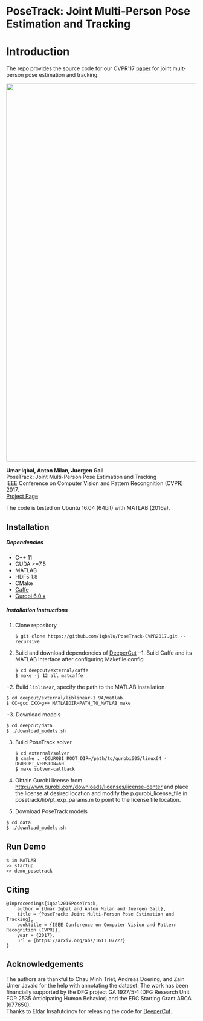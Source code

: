 PoseTrack: Joint Multi-Person Pose Estimation and Tracking
========================
 
# Introduction
The repo provides the source code for our CVPR'17 [paper](https://arxiv.org/abs/1611.07727) for joint mult-person pose estimation and tracking. 

<p align="left">
<img src="http://pages.iai.uni-bonn.de/iqbal_umar/PoseTrack/data/PoseTrack.gif", width="1000">
</p>

**Umar Iqbal, Anton Milan, Juergen Gall**  
PoseTrack: Joint Multi-Person Pose Estimation and Tracking  
IEEE Conference on Computer Vision and Pattern Recongnition (CVPR) 2017.  
[Project Page](http://pages.iai.uni-bonn.de/iqbal_umar/PoseTrack/)  

The code is tested on Ubuntu 16.04 (64bit) with MATLAB (2016a).  

## Installation

##### Dependencies
- C++ 11
- CUDA >=7.5
- MATLAB
- HDF5 1.8
- CMake
- [Caffe](http://caffe.berkeleyvision.org/installation.html)
- [Gurobi 6.0.x](https://user.gurobi.com/download/gurobi-optimizer)

##### Installation Instructions
1. Clone repository	
   ```
   $ git clone https://github.com/iqbalu/PoseTrack-CVPR2017.git --recursive
   ```

2. Build and download dependencies of [DeeperCut](https://github.com/eldar/deepcut)
⋅⋅1. Build Caffe and its MATLAB interface after configuring Makefile.config
   ```
   $ cd deepcut/external/caffe
   $ make -j 12 all matcaffe
   ```

⋅⋅2. Build `liblinear`, specify the path to the MATLAB installation	
   ```
   $ cd deepcut/external/liblinear-1.94/matlab
   $ CC=gcc CXX=g++ MATLABDIR=PATH_TO_MATLAB make
   ```

⋅⋅3. Download models
   ```
   $ cd deepcut/data
   $ ./download_models.sh
   ```

3. Build PoseTrack solver	
   ```
   $ cd external/solver
   $ cmake . -DGUROBI_ROOT_DIR=/path/to/gurobi605/linux64 -DGUROBI_VERSION=60
   $ make solver-callback
   ```

4. Obtain Gurobi license from http://www.gurobi.com/downloads/licenses/license-center
   and place the license at desired location and modify the p.gurobi_license_file in posetrack/lib/pt_exp_params.m to point to the license file location.  

5. Download PoseTrack models
```
$ cd data
$ ./download_models.sh
```

## Run Demo	
```
% in MATLAB
>> startup
>> demo_posetrack
```

## Citing
```
@inproceedings{iqbal2016PoseTrack,
	author = {Umar Iqbal and Anton Milan and Juergen Gall},
	title = {PoseTrack: Joint Multi-Person Pose Estimation and Tracking},
	booktitle = {IEEE Conference on Computer Vision and Pattern Recognition (CVPR)},
	year = {2017},
	url = {https://arxiv.org/abs/1611.07727}
}
```

## Acknowledgements  
The authors are thankful to Chau Minh Triet, Andreas Doering, and Zain Umer Javaid for the help with annotating the dataset. The work has been financially supported by the DFG project GA 1927/5-1 (DFG Research Unit FOR 2535 Anticipating Human Behavior) and the ERC Starting Grant ARCA (677650).  
Thanks to Eldar Insafutdinov for releasing the code for [DeeperCut](https://github.com/eldar/deepcut).






